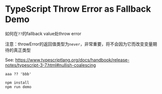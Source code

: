 TypeScript Throw Error as Fallback Demo
=======================================

如何在`??`的fallback value处throw error

注意：throwError的返回值类型为`never`，非常重要，将不会因为它而改变变量期待的真正类型

See: <https://www.typescriptlang.org/docs/handbook/release-notes/typescript-3-7.html#nullish-coalescing>

```
aaa ?? 'bbb'
```

```
npm install
npm run demo
```
